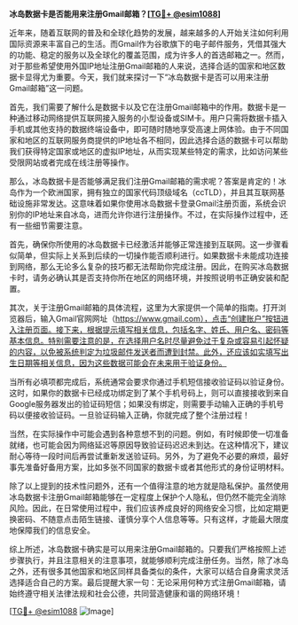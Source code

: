 **冰岛数据卡是否能用来注册Gmail邮箱？[[TG💪+ @esim1088](https://t.me/s/esim1088)]**

近年来，随着互联网的普及和全球化趋势的发展，越来越多的人开始关注如何利用国际资源来丰富自己的生活。而Gmail作为谷歌旗下的电子邮件服务，凭借其强大的功能、稳定的服务以及全球化的覆盖范围，成为许多人的首选邮箱之一。然而，对于那些希望使用外国IP地址注册Gmail邮箱的人来说，选择合适的国家和地区数据卡显得尤为重要。今天，我们就来探讨一下“冰岛数据卡是否可以用来注册Gmail邮箱”这一问题。

首先，我们需要了解什么是数据卡以及它在注册Gmail邮箱中的作用。数据卡是一种通过移动网络提供互联网接入服务的小型设备或SIM卡。用户只需将数据卡插入手机或其他支持的数据终端设备中，即可随时随地享受高速上网体验。由于不同国家和地区的互联网服务商提供的IP地址各不相同，因此选择合适的数据卡可以帮助我们获得特定国家或地区的虚拟IP地址，从而实现某些特定的需求，比如访问某些受限网站或者完成在线注册等操作。

那么，冰岛数据卡是否能够满足我们注册Gmail邮箱的需求呢？答案是肯定的！冰岛作为一个欧洲国家，拥有独立的国家代码顶级域名（ccTLD），并且其互联网基础设施非常发达。这意味着如果你使用冰岛数据卡登录Gmail注册页面，系统会识别你的IP地址来自冰岛，进而允许你进行注册操作。不过，在实际操作过程中，还有一些细节需要注意。

首先，确保你所使用的冰岛数据卡已经激活并能够正常连接到互联网。这一步骤看似简单，但实际上关系到后续的一切操作能否顺利进行。如果数据卡未能成功连接到网络，那么无论多么复杂的技巧都无法帮助你完成注册。因此，在购买冰岛数据卡时，请务必确认其是否支持你所在地区的网络环境，并按照说明书正确安装和配置。

其次，关于注册Gmail邮箱的具体流程，这里为大家提供一个简单的指南。打开浏览器后，输入Gmail官网网址（https://www.gmail.com），点击“创建账户”按钮进入注册页面。接下来，根据提示填写相关信息，包括名字、姓氏、用户名、密码等基本信息。特别需要注意的是，在选择用户名时尽量避免过于复杂或容易引起怀疑的内容，以免被系统判定为垃圾邮件发送者而遭到封禁。此外，还应该如实填写出生日期等相关信息，因为这些数据可能会在未来用于验证身份。

当所有必填项都完成后，系统通常会要求你通过手机短信接收验证码以验证身份。这时，如果你的数据卡已经成功绑定到了某个手机号码上，则可以直接接收到来自Google服务器发出的验证码短信；如果没有绑定，则需要手动输入正确的手机号码以便接收验证码。一旦验证码输入正确，你就完成了整个注册过程！

当然，在实际操作中可能会遇到各种意想不到的问题。例如，有时候即使一切准备就绪，也可能会因为网络延迟等原因导致验证码迟迟未到达。在这种情况下，建议耐心等待一段时间后再尝试重新发送验证码。另外，为了避免不必要的麻烦，最好事先准备好备用方案，比如多张不同国家的数据卡或者其他形式的身份证明材料。

除了以上提到的技术性问题外，还有一个值得注意的地方就是隐私保护。虽然使用冰岛数据卡注册Gmail邮箱能够在一定程度上保护个人隐私，但仍然不能完全消除风险。因此，在日常使用过程中，我们应该养成良好的网络安全习惯，比如定期更换密码、不随意点击陌生链接、谨慎分享个人信息等等。只有这样，才能最大限度地保障我们的信息安全。

综上所述，冰岛数据卡确实是可以用来注册Gmail邮箱的。只要我们严格按照上述步骤执行，并且注意相关的注意事项，就能够顺利完成注册任务。当然，除了冰岛之外，还有很多其他国家和地区同样具备类似的条件，大家可以结合自身需求灵活选择适合自己的方案。最后提醒大家一句：无论采用何种方式注册Gmail邮箱，请始终遵守相关法律法规和社会公德，共同营造健康和谐的网络环境！

[[TG💪+ @esim1088](https://t.me/s/esim1088) ![Image](https://i.postimg.cc/4NQfJmqS/Snipaste-2025-05-13-00-14-12.png)]